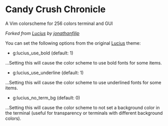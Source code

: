 Candy Crush Chronicle
==========
A Vim colorscheme for 256 colors terminal and GUI



_Forked from [Lucius](https://github.com/jonathanfilip/lucius-vim) by [jonathanfilip](https://github.com/jonathanfilip)_

You can set the following options from the original [Lucius](https://github.com/jonathanfilip/lucius-vim) theme:
* g:lucius\_use\_bold (default: 1)
 
...Setting this will cause the color scheme to use bold fonts for some items.
 
* g:lucius\_use\_underline (default: 1)
 
...Setting this will cause the color scheme to use underlined fonts for some items.
 
* g:lucius\_no\_term\_bg (default: 0)
 
...Setting this will cause the color scheme to not set a background color in the terminal (useful for transparency or terminals with different background colors).

